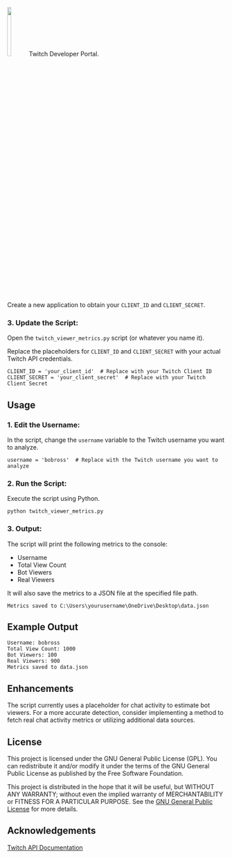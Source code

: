 <!DOCTYPE html>
<html lang="en">
<head>
    <meta charset="UTF-8">
    <meta name="viewport" content="width=device-width, initial-scale=1.0">
</head>
<body>
     <img src="https://github.com/user-attachments/assets/f7ec9f87-2ade-41f2-a1c1-5ae084ea20e4" style="width:17%;max-width:50px;>
     <br>
     <br>


   <h1>Twitch Viewer Metrics</h1>
    <p>A Python script that retrieves and analyzes Twitch stream metrics, including total viewer counts, bot viewer estimations, and real viewer counts. The script connects to the Twitch API and leverages OAuth for authenticated requests. Please note that this is a beta version, and we are actively working on refining the algorithms to enhance the accuracy of bot engagement estimations.</p>
    <h2>Features</h2>
    <ul>
        <li>Retrieve total viewer counts for a specified Twitch user.</li>
        <li>Estimate the number of bot viewers based on engagement metrics.</li>
        <li>Save the retrieved metrics in a JSON file.</li>
        <li>Basic error handling for user status and engagement detection.</li>
    </ul>
    <h2>Requirements</h2>
    <ul>
        <li>Python 3.x</li>
        <li><code>requests</code> library (install via <code>pip install requests</code>)</li>
    </ul>
    <h2>Setup</h2>
    <h3>1. Clone the Repository (if applicable):</h3>
    <pre><code>git clone https://github.com/yourusername/twitch-viewer-metrics.git
cd twitch-viewer-metrics</code></pre>
    <h3>2. Obtain Twitch API Credentials:</h3>
    <p>Create a Twitch developer account at <a href="https://dev.twitch.tv/">Twitch Developer Portal</a>.</p>
    <p>Create a new application to obtain your <code>CLIENT_ID</code> and <code>CLIENT_SECRET</code>.</p>
    <h3>3. Update the Script:</h3>
    <p>Open the <code>twitch_viewer_metrics.py</code> script (or whatever you name it).</p>
    <p>Replace the placeholders for <code>CLIENT_ID</code> and <code>CLIENT_SECRET</code> with your actual Twitch API credentials.</p>
    <pre><code>CLIENT_ID = 'your_client_id'  # Replace with your Twitch Client ID
CLIENT_SECRET = 'your_client_secret'  # Replace with your Twitch Client Secret</code></pre>
    <h2>Usage</h2>
    <h3>1. Edit the Username:</h3>
    <p>In the script, change the <code>username</code> variable to the Twitch username you want to analyze.</p>
    <pre><code>username = 'bobross'  # Replace with the Twitch username you want to analyze</code></pre>
    <h3>2. Run the Script:</h3>
    <p>Execute the script using Python.</p>
    <pre><code>python twitch_viewer_metrics.py</code></pre>
    <h3>3. Output:</h3>
    <p>The script will print the following metrics to the console:</p>
    <ul>
        <li>Username</li>
        <li>Total View Count</li>
        <li>Bot Viewers</li>
        <li>Real Viewers</li>
    </ul>
    <p>It will also save the metrics to a JSON file at the specified file path.</p>
    <pre><code>Metrics saved to C:\Users\yourusername\OneDrive\Desktop\data.json</code></pre>
    <h2>Example Output</h2>
    <pre><code>Username: bobross
Total View Count: 1000
Bot Viewers: 100
Real Viewers: 900
Metrics saved to data.json</code></pre>
    <h2>Enhancements</h2>
    <p>The script currently uses a placeholder for chat activity to estimate bot viewers. For a more accurate detection, consider implementing a method to fetch real chat activity metrics or utilizing additional data sources.</p>
    <h2>License</h2>
    <p>This project is licensed under the GNU General Public License (GPL). You can redistribute it and/or modify it under the terms of the GNU General Public License as published by the Free Software Foundation.</p>
    <p>This project is distributed in the hope that it will be useful, but WITHOUT ANY WARRANTY; without even the implied warranty of MERCHANTABILITY or FITNESS FOR A PARTICULAR PURPOSE. See the <a href="https://www.gnu.org/licenses/gpl-3.0.html">GNU General Public License</a> for more details.</p>
    <h2>Acknowledgements</h2>
    <p><a href="https://dev.twitch.tv/docs/api/">Twitch API Documentation</a></p>
</body>
</html>

